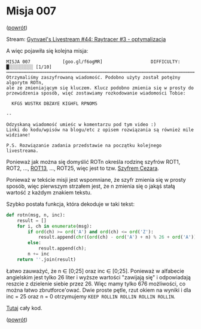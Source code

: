 ﻿Misja 007
=========
([powrót][1])

Stream: [Gynvael's Livestream #44: Raytracer #3 - optymalizacja][2]

A więc pojawiła się kolejna misja:
```
MISJA 007            [goo.gl/f6ogMR]                  DIFFICULTY: █░░░░░░░░░ [1/10]
┅┅┅┅┅┅┅┅┅┅┅┅┅┅┅┅┅┅┅┅┅┅┅┅┅┅┅┅┅┅┅┅┅┅┅┅┅┅┅┅┅┅┅┅┅┅┅┅┅┅┅┅┅┅┅┅┅┅┅┅┅┅┅┅┅┅┅┅┅┅┅┅┅┅┅┅┅┅┅┅┅
Otrzymaliśmy zaszyfrowaną wiadomość. Podobno użyty został potężny algorytm ROTn,
ale ze zmieniającym się kluczem. Klucz podobno zmienia się w prosty do
przewidzenia sposób, więć zostawiamy rozkodowanie wiadomości Tobie:

  KFGS WUSTRX DBZAYE KIGHFL RPNOMS

--

Odzyskaną wiadomość umieśc w komentarzu pod tym video :)
Linki do kodu/wpisów na blogu/etc z opisem rozwiązania są również mile
widziane!

P.S. Rozwiązanie zadania przedstawie na początku kolejnego livestreama.
```

Ponieważ jak można się domyślić ROTn określa rodzinę szyfrów ROT1, ROT2, ..., [ROT13][3], ..., ROT25, więc jest to tzw. [Szyfrem Cezara][4].

Ponieważ w tekście misji jest wspomniane, że szyfr zmienia się w prosty sposób, więc pierwszym strzałem jest,
że n zmienia się o jakąś stałą wartość z każdym znakiem tekstu.

Szybko postała funkcja, która dekoduje w taki tekst:
```python
def rotn(msg, n, inc):
	result = []
	for i, ch in enumerate(msg):
		if ord(ch) >= ord('A') and ord(ch) <= ord('Z'):
			result.append(chr((ord(ch) - ord('A') + n) % 26 + ord('A')))
		else:
			result.append(ch);
		n += inc
	return ''.join(result)
```

Łatwo zauważyć, że n ∈ [0;25] oraz inc ∈ [0;25]. Ponieważ w alfabecie angielskim jest tylko 26 liter i wyższe wartości "zawijają się" i odpowiadają reszcie z dzielenie siebie przez 26.
Więc mamy tylko 676 możliwości, co można łatwo zbrutforce'ować. Dwie proste pętle, rzut okiem na wyniki i dla inc = 25 oraz n = 0 otrzymujemy ```KEEP ROLLIN ROLLIN ROLLIN ROLLIN```.

[Tutaj][5] cały kod.

([powrót][1])

[1]: ../README.md
[2]: https://www.youtube.com/watch?v=JXZicjwhpwQ
[3]: https://pl.wikipedia.org/wiki/ROT13
[4]: https://pl.wikipedia.org/wiki/Szyfr_Cezara
[5]: decode.py